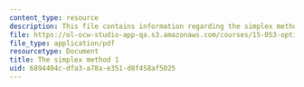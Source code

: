 ```yaml
---
content_type: resource
description: This file contains information regarding the simplex method 1.
file: https://ol-ocw-studio-app-qa.s3.amazonaws.com/courses/15-053-optimization-methods-in-management-science-spring-2013/6894404cdfa3a78ae351d8f458af5025_MIT15_053S13_lec4.pdf
file_type: application/pdf
resourcetype: Document
title: The simplex method 1
uid: 6894404c-dfa3-a78a-e351-d8f458af5025
---
```

